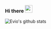 ### Hi there <img src="https://media.giphy.com/media/hvRJCLFzcasrR4ia7z/giphy.gif" width="25px">
![Evio's github stats](https://github-readme-stats.vercel.app/api?username=cevio&show_icons=true&langs_count=8&layout=compact)

<!--
**Linjianwei99/Linjianwei99** is a ✨ _special_ ✨ repository because its `README.md` (this file) appears on your GitHub profile.

Here are some ideas to get you started:

- 🔭 I’m currently working on ...
- 🌱 I’m currently learning ...
- 👯 I’m looking to collaborate on ...
- 🤔 I’m looking for help with ...
- 💬 Ask me about ...
- 📫 How to reach me: ...
- 😄 Pronouns: ...
- ⚡ Fun fact: ...
-->
